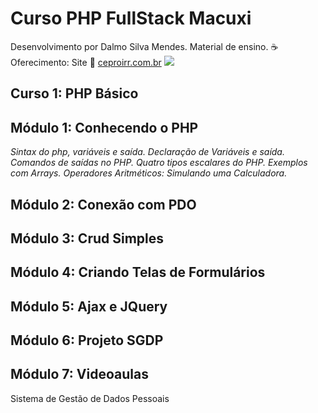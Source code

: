 # Curso PHP FullStack Macuxi
Desenvolvimento por Dalmo Silva Mendes. Material de ensino.
:coffee: Oferecimento: Site :link: <a title="CEPROIRR.COM.BR" href="https://www.ceproirr.com.br/" target="_blank">ceproirr.com.br</a> <img style="text-align: center;" src="https://www.ceproirr.com.br/themes/wc_ceproirr/images/favicon.png"><BR>
<h2>Curso 1: PHP Básico</h2>
<h2>Módulo 1: Conhecendo o PHP </h2>
	<i>Sintax do php, variáveis e saída.</i>
	<i>Declaração de Variáveis e saída.</i>
	<i>Comandos de saídas no PHP.</i>
	<i>Quatro tipos escalares do PHP.</i>
	<i>Exemplos com Arrays.</i>
	<i>Operadores Aritméticos: Simulando uma Calculadora.</i>
<h2>Módulo 2: Conexão com PDO</h2>
<h2>Módulo 3: Crud Simples </h2>
<h2>Módulo 4: Criando Telas de Formulários </h2>
<h2>Módulo 5: Ajax e JQuery </h2>
<h2>Módulo 6: Projeto SGDP </h2>
<h2>Módulo 7: Videoaulas </h2>
<p>Sistema de Gestão de Dados Pessoais</p>
